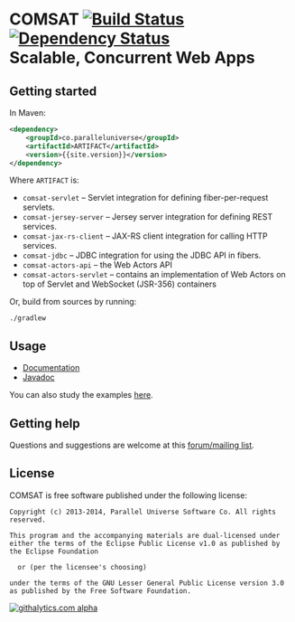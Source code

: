 # COMSAT [![Build Status](https://travis-ci.org/puniverse/comsat.png?branch=master)](https://travis-ci.org/puniverse/comsat) [![Dependency Status](https://www.versioneye.com/user/projects/52dfc913ec1375318800039f/badge.png)](https://www.versioneye.com/user/projects/52dfc913ec1375318800039f)<br/>Scalable, Concurrent Web Apps


## Getting started

In Maven:

```xml
<dependency>
    <groupId>co.paralleluniverse</groupId>
    <artifactId>ARTIFACT</artifactId>
    <version>{{site.version}}</version>
</dependency>
```

Where `ARTIFACT` is:

* `comsat-servlet` – Servlet integration for defining fiber-per-request servlets.
* `comsat-jersey-server` – Jersey server integration for defining REST services.
* `comsat-jax-rs-client` – JAX-RS client integration for calling HTTP services.
* `comsat-jdbc` – JDBC integration for using the JDBC API in fibers.
* `comsat-actors-api` – the Web Actors API
* `comsat-actors-servlet` – contains an implementation of Web Actors on top of Servlet and WebSocket (JSR-356) containers

Or, build from sources by running:

```
./gradlew
```

## Usage

* [Documentation](http://docs.paralleluniverse.co/comsat/)
* [Javadoc](http://docs.paralleluniverse.co/comsat/javadoc)

You can also study the examples [here](https://github.com/puniverse/comsat-examples).

## Getting help

Questions and suggestions are welcome at this [forum/mailing list](https://groups.google.com/forum/#!forum/comsat-user).

## License 

COMSAT is free software published under the following license:

```
Copyright (c) 2013-2014, Parallel Universe Software Co. All rights reserved.

This program and the accompanying materials are dual-licensed under
either the terms of the Eclipse Public License v1.0 as published by
the Eclipse Foundation
 
  or (per the licensee's choosing)
 
under the terms of the GNU Lesser General Public License version 3.0
as published by the Free Software Foundation.
```

[![githalytics.com alpha](https://cruel-carlota.gopagoda.com/d376531837c3513ea73279fdbee7d48b "githalytics.com")](http://githalytics.com/puniverse/quasar)
